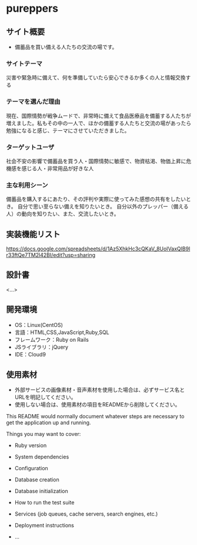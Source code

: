 # pureppers

## サイト概要
- 備蓄品を買い備える人たちの交流の場です。
### サイトテーマ
災害や緊急時に備えて、何を準備していたら安心できるか多くの人と情報交換する

### テーマを選んだ理由
現在、国際情勢が戦争ムードで、非常時に備えて食品医療品を備蓄する人たちが増えました。私もその中の一人で、ほかの備蓄する人たちと交流の場があったら勉強になると感じ、テーマにさせていただきました。

### ターゲットユーザ
社会不安の影響で備蓄品を買う人・国際情勢に敏感で、物資枯渇、物価上昇に危機感を感じる人・非常用品が好きな人

### 主な利用シーン
備蓄品を購入するにあたり、その評判や実際に使ってみた感想の共有をしたいとき。
自分で思い至らない備えを知りたいとき。
自分以外のプレッパー（備える人）の動向を知りたい、また、交流したいとき。

## 実装機能リスト
https://docs.google.com/spreadsheets/d/1Az5XhkHc3cQKaV_8UoIVaxQIB9lr33ftQe7TM2l42BI/edit?usp=sharing

## 設計書
<...>

## 開発環境
- OS：Linux(CentOS)
- 言語：HTML,CSS,JavaScript,Ruby,SQL
- フレームワーク：Ruby on Rails
- JSライブラリ：jQuery
- IDE：Cloud9

## 使用素材
- 外部サービスの画像素材・音声素材を使用した場合は、必ずサービス名とURLを明記してください。
- 使用しない場合は、使用素材の項目をREADMEから削除してください。


This README would normally document whatever steps are necessary to get the
application up and running.

Things you may want to cover:

* Ruby version

* System dependencies

* Configuration

* Database creation

* Database initialization

* How to run the test suite

* Services (job queues, cache servers, search engines, etc.)

* Deployment instructions

* ...
